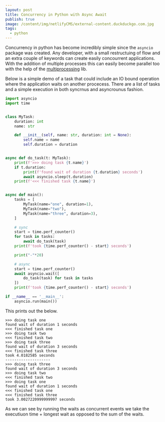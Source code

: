 ```yaml
---
layout: post
title: Concurrency in Python with Async Await
publish: true
image: /content/img/netlifyCMS/external-content.duckduckgo.com.jpg
tags:
  - python
---
```

Concurrency in python has become incredibly simple since the `asyncio` package was created. Any developer, with a small restructuing of flow and an extra couple of keywords can create easily concourrent applications. With the addition of multiple processes this can easily become parallel too with the help of the [multiprocessing](https://docs.python.org/3/library/multiprocessing.html) lib.

Below is a simple demo of a task that could include an IO bound operation where the application waits on another procecess. There are a list of tasks and a simple execution in both syncrnus and asyncrounus fashion.

```python
import asyncio
import time


class MyTask:
    duration: int
    name: str

    def __init__(self, name: str, duration: int = None):
        self.name = name
        self.duration = duration


async def do_task(t: MyTask):
    print(f'>>> doing task {t.name}')
    if t.duration:
        print(f'found wait of duration {t.duration} seconds')
        await asyncio.sleep(t.duration)
    print(f'<<< finished task {t.name}')


async def main():
    tasks = [
        MyTask(name="one", duration=1),
        MyTask(name="two"),
        MyTask(name="three", duration=3),
    ]

    # sync
    start = time.perf_counter()
    for task in tasks:
        await do_task(task)
    print(f'took {time.perf_counter() - start} seconds')

    print("-"*20)

    # async
    start = time.perf_counter()
    await asyncio.wait([
        do_task(task) for task in tasks
    ])
    print(f'took {time.perf_counter() - start} seconds')

if __name__ == '__main__':
    asyncio.run(main())
```

This prints out the below.

```
>>> doing task one
found wait of duration 1 seconds
<<< finished task one
>>> doing task two
<<< finished task two
>>> doing task three
found wait of duration 3 seconds
<<< finished task three
took 4.0182585 seconds
--------------------
>>> doing task three
found wait of duration 3 seconds
>>> doing task two
<<< finished task two
>>> doing task one
found wait of duration 1 seconds
<<< finished task one
<<< finished task three
took 3.0027220999999997 seconds
```

As we can see by running the waits as concurrent events we take the executiuon time + longest wait as opposed to the sum of the waits.